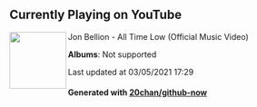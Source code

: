 ## Currently Playing on YouTube

[<img align="left" width="100" src="">](https://www.youtube.com/channel/UCesblIDGtEt0UQ4gurl8vnw)

Jon Bellion - All Time Low (Official Music Video)

**Albums**: Not supported

Last updated at 03/05/2021 17:29

#### Generated with [20chan/github-now](https://github.com/20chan/github-now)


<!--
**20chan/20chan** is a ✨ _special_ ✨ repository because its `README.md` (this file) appears on your GitHub profile.

Here are some ideas to get you started:

- 🔭 I’m currently working on ...
- 🌱 I’m currently learning ...
- 👯 I’m looking to collaborate on ...
- 🤔 I’m looking for help with ...
- 💬 Ask me about ...
- 📫 How to reach me: ...
- 😄 Pronouns: ...
- ⚡ Fun fact: ...
-->
